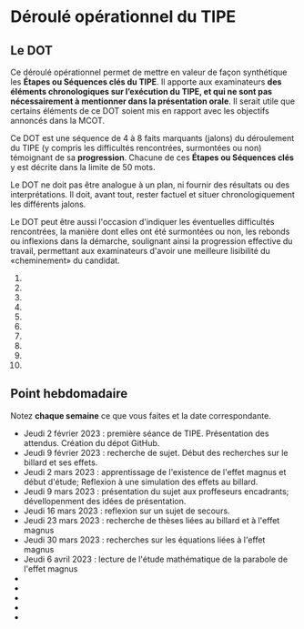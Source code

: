 # Déroulé opérationnel du TIPE

## Le DOT

Ce déroulé opérationnel permet de mettre en valeur de façon synthétique les **Étapes ou Séquences clés du TIPE**. Il apporte aux examinateurs **des éléments chronologiques sur l’exécution du TIPE, et qui ne sont pas nécessairement à mentionner dans la présentation orale**. Il serait utile que certains éléments de ce DOT soient mis en rapport avec les objectifs annoncés dans la MCOT.

Ce DOT est une séquence de 4 à 8 faits marquants (jalons) du déroulement du TIPE (y compris les difficultés rencontrées, surmontées ou non) témoignant de sa **progression**. Chacune de ces **Étapes ou Séquences clés** y est décrite dans la limite de 50 mots.

Le DOT ne doit pas être analogue à un plan, ni fournir des résultats ou des interprétations. Il doit, avant tout, rester factuel et situer chronologiquement les différents jalons.

Le DOT peut être aussi l'occasion d'indiquer les éventuelles difficultés rencontrées, la manière dont elles ont été surmontées ou non, les rebonds ou inflexions dans la démarche, soulignant ainsi la progression effective du travail, permettant aux examinateurs d'avoir une meilleure lisibilité du «cheminement» du candidat.

1. 
2. 
3. 
4. 
5. 
6. 
7. 
8. 
9. 
10. 

## Point hebdomadaire

Notez **chaque semaine** ce que vous faites et la date correspondante.

- Jeudi 2 février 2023 : première séance de TIPE. Présentation des attendus. Création du dépot GitHub.
- Jeudi 9 février 2023 : recherche de sujet. Début des recherches sur le billard et ses effets.
- Jeudi 2 mars 2023 : apprentissage de l'existence de l'effet magnus et début d'étude; Reflexion à une simulation des effets au billard.
- Jeudi 9 mars 2023 : présentation du sujet aux proffeseurs encadrants; dévellopenment des idées de présentation.
- Jeudi 16 mars 2023 : reflexion sur un sujet de secours.
- Jeudi 23 mars 2023 : recherche de thèses liées au billard et à l'effet magnus
- Jeudi 30 mars 2023 : recherches sur les équations liées à l'effet magnus
- Jeudi 6 avril 2023 : lecture de l'étude mathématique de la parabole de l'effet magnus 
- 
- 
-
-
-


